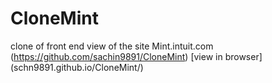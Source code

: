 # CloneMint

clone of front end view of the site Mint.intuit.com
(https://github.com/sachin9891/CloneMint)  [view in browser]  (schn9891.github.io/CloneMint/)
